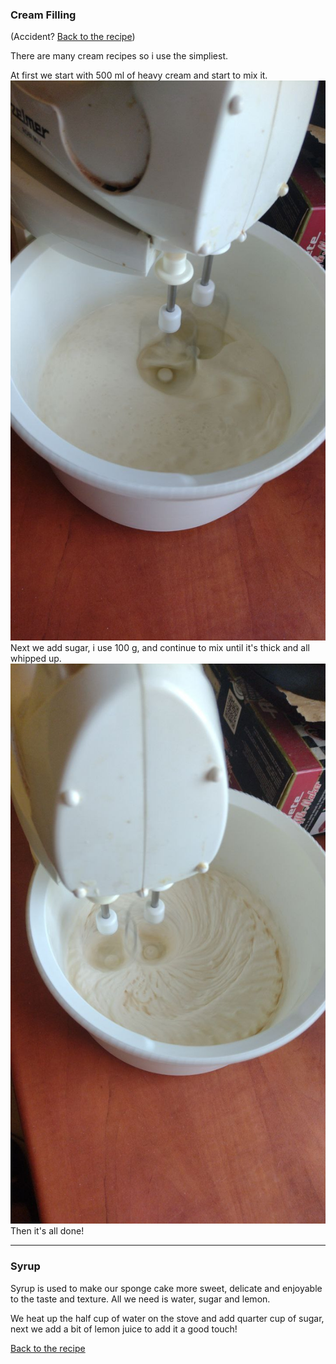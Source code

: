 ### Cream Filling

(Accident? [Back to the recipe](Recipie.md))

There are many cream recipes so i use the simpliest.

At first we start with 500 ml of heavy cream and start to mix it.
![Cream](8cream.jpg)
Next we add sugar, i use 100 g, and continue to mix until it's thick and all whipped up.
![Filling](9filling.jpg)
Then it's all done!

--- 

### Syrup

Syrup is used to make our sponge cake more sweet, delicate and enjoyable to the taste and texture. All we need is water, sugar and lemon.

We heat up the half cup of water on the stove and add quarter cup of sugar, next we add a bit of lemon juice to add it a good touch!

[Back to the recipe](Recipie.md)